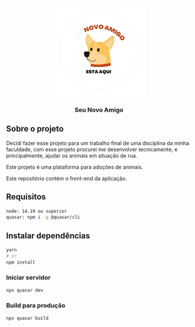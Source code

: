 <p align="center">
    <img src="logo_seu_novo_amigo_sem_fundo.png" style="width: 250px;"/>
</p>

<h3 align="center">
    Seu Novo Amigo
</h3>

## Sobre o projeto

Decidi fazer esse projeto para um trabalho final de uma disciplina da minha faculdade, com esse projeto procurei me desenvolver tecnicamente, e principalmente, ajudar os animais em situação de rua. 

Este projeto é uma plataforma para adoções de animais.

Este repositório contém o front-end da aplicação.

## Requisitos
```bash
node: 14.19 ou superior
quasar: npm i -g @quasar/cli

```

## Instalar dependências
```bash
yarn
# or
npm install
```

### Iniciar servidor 
```bash
npx quasar dev
```


### Build para produção
```bash
npx quasar build
```


